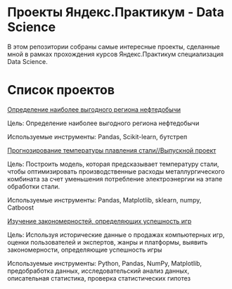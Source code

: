 # Проекты Яндекс.Практикум - Data Science
В этом репозитории собраны самые интересные проекты, сделанные мной в рамках прохождения курсов Яндекс.Практикум специализация Data Science.

# Список проектов


[Определение наиболее выгодного региона нефтедобычи](https://github.com/PolinKa16/projects-yandex-praktikum/tree/main/the%20most%20profitable%20oil%20production%20region)

Цель:
Определение наиболее выгодного региона нефтедобычи

Используемые инструменты:
Pandas, Scikit-learn, бутстреп


[Прогнозирование температуры плавления стали//Выпускной проект](https://github.com/PolinKa16/projects-yandex-praktikum/tree/main/Prediction_of_the_melting_temperature)

Цель:
Построить модель, которая предсказывает температуру стали, чтобы оптимизировать производственные расходы металлургического комбината за счет уменьшения потребление электроэнергии на этапе обработки стали.

Используемые инструменты:
Pandas, Matplotlib, sklearn, numpy, Catboost

[Изучение закономерностей, определяющих успешность игр]()

Цель:
Используя исторические данные о продажах компьютерных игр, оценки пользователей и экспертов, жанры и платформы, выявить закономерности, определяющие успешность игры

Используемые инструменты:
Python, Pandas, NumPy, Matplotlib, предобработка данных, исследовательский анализ данных, описательная статистика, проверка статистических гипотез
